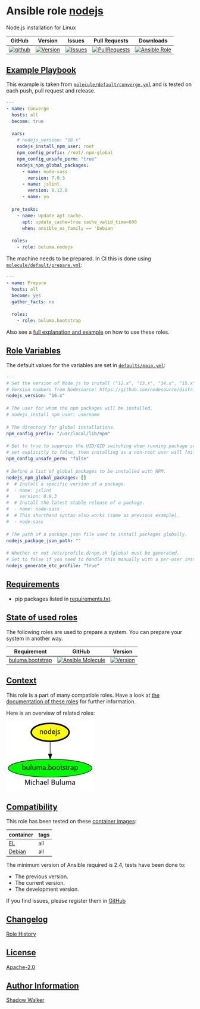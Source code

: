 # Ansible role [nodejs](https://galaxy.ansible.com/ui/standalone/roles/buluma/nodejs/documentation)

Node.js installation for Linux

|GitHub|Version|Issues|Pull Requests|Downloads|
|------|-------|------|-------------|---------|
|[![github](https://github.com/buluma/ansible-role-nodejs/actions/workflows/molecule.yml/badge.svg)](https://github.com/buluma/ansible-role-nodejs/actions/workflows/molecule.yml)|[![Version](https://img.shields.io/github/release/buluma/ansible-role-nodejs.svg)](https://github.com/buluma/ansible-role-nodejs/releases/)|[![Issues](https://img.shields.io/github/issues/buluma/ansible-role-nodejs.svg)](https://github.com/buluma/ansible-role-nodejs/issues/)|[![PullRequests](https://img.shields.io/github/issues-pr-closed-raw/buluma/ansible-role-nodejs.svg)](https://github.com/buluma/ansible-role-nodejs/pulls/)|[![Ansible Role](https://img.shields.io/ansible/role/d/buluma/nodejs)](https://galaxy.ansible.com/ui/standalone/roles/buluma/nodejs/documentation)|

## [Example Playbook](#example-playbook)

This example is taken from [`molecule/default/converge.yml`](https://github.com/buluma/ansible-role-nodejs/blob/master/molecule/default/converge.yml) and is tested on each push, pull request and release.

```yaml
---
- name: Converge
  hosts: all
  become: true

  vars:
    # nodejs_version: "18.x"
    nodejs_install_npm_user: root
    npm_config_prefix: /root/.npm-global
    npm_config_unsafe_perm: "true"
    nodejs_npm_global_packages:
      - name: node-sass
        version: 7.0.3
      - name: jslint
        version: 0.12.0
      - name: yo

  pre_tasks:
    - name: Update apt cache.
      apt: update_cache=true cache_valid_time=600
      when: ansible_os_family == 'Debian'

  roles:
    - role: buluma.nodejs
```

The machine needs to be prepared. In CI this is done using [`molecule/default/prepare.yml`](https://github.com/buluma/ansible-role-nodejs/blob/master/molecule/default/prepare.yml):

```yaml
---
- name: Prepare
  hosts: all
  become: yes
  gather_facts: no

  roles:
    - role: buluma.bootstrap
```

Also see a [full explanation and example](https://buluma.github.io/how-to-use-these-roles.html) on how to use these roles.

## [Role Variables](#role-variables)

The default values for the variables are set in [`defaults/main.yml`](https://github.com/buluma/ansible-role-nodejs/blob/master/defaults/main.yml):

```yaml
---
# Set the version of Node.js to install ("12.x", "13.x", "14.x", "15.x", etc.).
# Version numbers from Nodesource: https://github.com/nodesource/distributions
nodejs_version: "16.x"

# The user for whom the npm packages will be installed.
# nodejs_install_npm_user: username

# The directory for global installations.
npm_config_prefix: "/usr/local/lib/npm"

# Set to true to suppress the UID/GID switching when running package scripts. If
# set explicitly to false, then installing as a non-root user will fail.
npm_config_unsafe_perm: "false"

# Define a list of global packages to be installed with NPM.
nodejs_npm_global_packages: []
#  # Install a specific version of a package.
#  - name: jslint
#    version: 0.9.3
#  # Install the latest stable release of a package.
#  - name: node-sass
#  # This shorthand syntax also works (same as previous example).
#  - node-sass

# The path of a package.json file used to install packages globally.
nodejs_package_json_path: ""

# Whether or not /etc/profile.d/npm.sh (globa) must be generated.
# Set to false if you need to handle this manually with a per-user install.
nodejs_generate_etc_profile: "true"
```

## [Requirements](#requirements)

- pip packages listed in [requirements.txt](https://github.com/buluma/ansible-role-nodejs/blob/master/requirements.txt).

## [State of used roles](#state-of-used-roles)

The following roles are used to prepare a system. You can prepare your system in another way.

| Requirement | GitHub | Version |
|-------------|--------|--------|
|[buluma.bootstrap](https://galaxy.ansible.com/buluma/bootstrap)|[![Ansible Molecule](https://github.com/buluma/ansible-role-bootstrap/actions/workflows/molecule.yml/badge.svg)](https://github.com/buluma/ansible-role-bootstrap/actions/workflows/molecule.yml)|[![Version](https://img.shields.io/github/release/buluma/ansible-role-bootstrap.svg)](https://github.com/shadowwalker/ansible-role-bootstrap)|

## [Context](#context)

This role is a part of many compatible roles. Have a look at [the documentation of these roles](https://buluma.github.io/) for further information.

Here is an overview of related roles:

![dependencies](https://raw.githubusercontent.com/buluma/ansible-role-nodejs/png/requirements.png "Dependencies")

## [Compatibility](#compatibility)

This role has been tested on these [container images](https://hub.docker.com/u/buluma):

|container|tags|
|---------|----|
|[EL](https://hub.docker.com/r/buluma/enterpriselinux)|all|
|[Debian](https://hub.docker.com/r/buluma/debian)|all|

The minimum version of Ansible required is 2.4, tests have been done to:

- The previous version.
- The current version.
- The development version.

If you find issues, please register them in [GitHub](https://github.com/buluma/ansible-role-nodejs/issues)

## [Changelog](#changelog)

[Role History](https://github.com/buluma/ansible-role-nodejs/blob/master/CHANGELOG.md)

## [License](#license)

[Apache-2.0](https://github.com/buluma/ansible-role-nodejs/blob/master/LICENSE)

## [Author Information](#author-information)

[Shadow Walker](https://buluma.github.io/)
